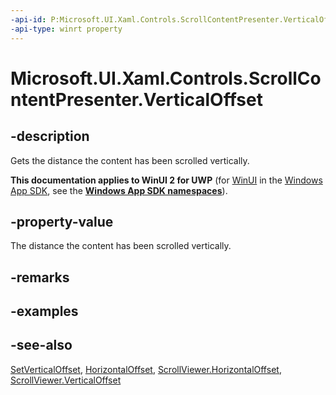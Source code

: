 ```yaml
---
-api-id: P:Microsoft.UI.Xaml.Controls.ScrollContentPresenter.VerticalOffset
-api-type: winrt property
---
```


<!-- Property syntax
public double VerticalOffset { get; }
-->

# Microsoft.UI.Xaml.Controls.ScrollContentPresenter.VerticalOffset

## -description
Gets the distance the content has been scrolled vertically.

**This documentation applies to WinUI 2 for UWP** (for [WinUI](/windows/apps/winui/winui3/) in the [Windows App SDK](/windows/apps/windows-app-sdk/), see the **[Windows App SDK namespaces](/windows/windows-app-sdk/api/winrt/)**).

## -property-value
The distance the content has been scrolled vertically.

## -remarks

## -examples

## -see-also
[SetVerticalOffset](scrollcontentpresenter_setverticaloffset_1333703417.md), [HorizontalOffset](scrollcontentpresenter_horizontaloffset.md), [ScrollViewer.HorizontalOffset](scrollviewer_horizontaloffset.md), [ScrollViewer.VerticalOffset](scrollviewer_verticaloffset.md)
